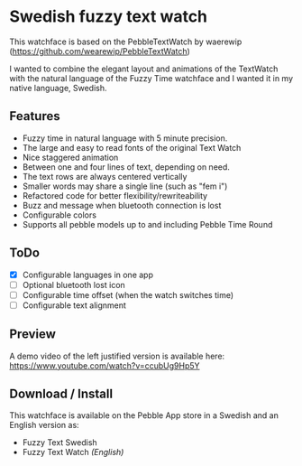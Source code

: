 Swedish fuzzy text watch
========================

This watchface is based on the PebbleTextWatch by waerewip (https://github.com/wearewip/PebbleTextWatch)

I wanted to combine the elegant layout and animations of the TextWatch with the natural language of
the Fuzzy Time watchface and I wanted it in my native language, Swedish.

Features
--------
 - Fuzzy time in natural language with 5 minute precision.
 - The large and easy to read fonts of the original Text Watch
 - Nice staggered animation
 - Between one and four lines of text, depending on need.
 - The text rows are always centered vertically
 - Smaller words may share a single line (such as "fem i")
 - Refactored code for better flexibility/rewriteability
 - Buzz and message when bluetooth connection is lost
 - Configurable colors
 - Supports all pebble models up to and including Pebble Time Round

ToDo
----
 - [x] Configurable languages in one app
 - [ ] Optional bluetooth lost icon
 - [ ] Configurable time offset (when the watch switches time)
 - [ ] Configurable text alignment

Preview
-------
A demo video of the left justified version is available here:
https://www.youtube.com/watch?v=ccubUg9Hp5Y


Download / Install
------
This watchface is available on the Pebble App store in a Swedish and an English version as:

 - Fuzzy Text Swedish
 - Fuzzy Text Watch _(English)_

